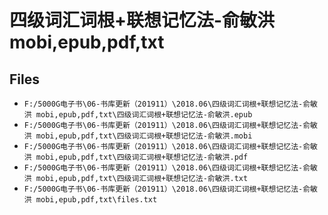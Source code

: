 # 四级词汇词根+联想记忆法-俞敏洪 mobi,epub,pdf,txt

## Files

- `F:/5000G电子书\06-书库更新（201911）\2018.06\四级词汇词根+联想记忆法-俞敏洪 mobi,epub,pdf,txt\四级词汇词根+联想记忆法-俞敏洪.epub`
- `F:/5000G电子书\06-书库更新（201911）\2018.06\四级词汇词根+联想记忆法-俞敏洪 mobi,epub,pdf,txt\四级词汇词根+联想记忆法-俞敏洪.mobi`
- `F:/5000G电子书\06-书库更新（201911）\2018.06\四级词汇词根+联想记忆法-俞敏洪 mobi,epub,pdf,txt\四级词汇词根+联想记忆法-俞敏洪.pdf`
- `F:/5000G电子书\06-书库更新（201911）\2018.06\四级词汇词根+联想记忆法-俞敏洪 mobi,epub,pdf,txt\四级词汇词根+联想记忆法-俞敏洪.txt`
- `F:/5000G电子书\06-书库更新（201911）\2018.06\四级词汇词根+联想记忆法-俞敏洪 mobi,epub,pdf,txt\files.txt`
